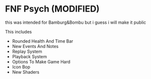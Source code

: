 # FNF Psych (MODIFIED)
this was intended for Bamburg&Bombu but i guess i will make it public

This includes

* Rounded Health And Time Bar
* New Events And Notes
* Replay System
* Playback System
* Options To Make Game Hard
* Icon Bop
* New Shaders
